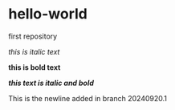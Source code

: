 # hello-world
first repository

*this is italic text*

**this is bold text**

***this text is italic and bold***

This is the newline added in branch 20240920.1
